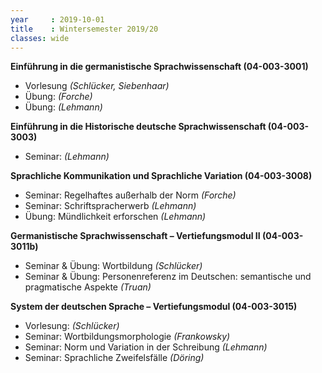 ```yaml
---
year     : 2019-10-01
title    : Wintersemester 2019/20
classes: wide
---
```


**Einführung in die germanistische Sprachwissenschaft (04-003-3001)**
- Vorlesung *(Schlücker, Siebenhaar)*
- Übung: *(Forche)*
- Übung: *(Lehmann)*

**Einführung in die Historische deutsche Sprachwissenschaft (04-003-3003)**
- Seminar: *(Lehmann)*

**Sprachliche Kommunikation und Sprachliche Variation (04-003-3008)**
- Seminar: Regelhaftes außerhalb der Norm *(Forche)*
- Seminar: Schriftspracherwerb *(Lehmann)*
- Übung: Mündlichkeit erforschen *(Lehmann)*

**Germanistische Sprachwissenschaft – Vertiefungsmodul II (04-003-3011b)** 
- Seminar & Übung: Wortbildung *(Schlücker)*
- Seminar & Übung: Personenreferenz im Deutschen: semantische und pragmatische Aspekte *(Truan)*


**System der deutschen Sprache – Vertiefungsmodul (04-003-3015)**
- Vorlesung: *(Schlücker)*
- Seminar: Wortbildungsmorphologie *(Frankowsky)*
- Seminar: Norm und Variation in der Schreibung *(Lehmann)*
- Seminar: Sprachliche Zweifelsfälle *(Döring)*
